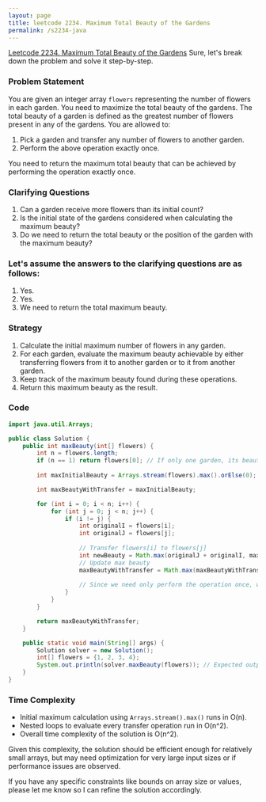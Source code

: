 ```yaml
---
layout: page
title: leetcode 2234. Maximum Total Beauty of the Gardens
permalink: /s2234-java
---
```

[Leetcode 2234. Maximum Total Beauty of the Gardens](https://algoadvance.github.io/algoadvance/l2234)
Sure, let's break down the problem and solve it step-by-step.

### Problem Statement
You are given an integer array `flowers` representing the number of flowers in each garden. You need to maximize the total beauty of the gardens. The total beauty of a garden is defined as the greatest number of flowers present in any of the gardens. You are allowed to:
1. Pick a garden and transfer any number of flowers to another garden.
2. Perform the above operation exactly once.

You need to return the maximum total beauty that can be achieved by performing the operation exactly once.

### Clarifying Questions
1. Can a garden receive more flowers than its initial count?
2. Is the initial state of the gardens considered when calculating the maximum beauty?
3. Do we need to return the total beauty or the position of the garden with the maximum beauty?

### Let's assume the answers to the clarifying questions are as follows:
1. Yes.
2. Yes.
3. We need to return the total maximum beauty.

### Strategy
1. Calculate the initial maximum number of flowers in any garden.
2. For each garden, evaluate the maximum beauty achievable by either transferring flowers from it to another garden or to it from another garden.
3. Keep track of the maximum beauty found during these operations.
4. Return this maximum beauty as the result.

### Code

```java
import java.util.Arrays;

public class Solution {
    public int maxBeauty(int[] flowers) {
        int n = flowers.length;
        if (n == 1) return flowers[0]; // If only one garden, its beauty is the max beauty
        
        int maxInitialBeauty = Arrays.stream(flowers).max().orElse(0);

        int maxBeautyWithTransfer = maxInitialBeauty;

        for (int i = 0; i < n; i++) {
            for (int j = 0; j < n; j++) {
                if (i != j) {
                    int originalI = flowers[i];
                    int originalJ = flowers[j];
                    
                    // Transfer flowers[i] to flowers[j]
                    int newBeauty = Math.max(originalJ + originalI, maxInitialBeauty);
                    // Update max beauty
                    maxBeautyWithTransfer = Math.max(maxBeautyWithTransfer, newBeauty);
                    
                    // Since we need only perform the operation once, we can compare all possible transfers
                }
            }
        }

        return maxBeautyWithTransfer;
    }

    public static void main(String[] args) {
        Solution solver = new Solution();
        int[] flowers = {1, 2, 3, 4};
        System.out.println(solver.maxBeauty(flowers)); // Expected output is 6
    }
}
```

### Time Complexity
- Initial maximum calculation using `Arrays.stream().max()` runs in O(n).
- Nested loops to evaluate every transfer operation run in O(n^2).
- Overall time complexity of the solution is O(n^2). 

Given this complexity, the solution should be efficient enough for relatively small arrays, but may need optimization for very large input sizes or if performance issues are observed.

If you have any specific constraints like bounds on array size or values, please let me know so I can refine the solution accordingly.
